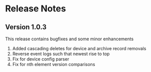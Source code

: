 # Release Notes

## Version 1.0.3

This release contains bugfixes and some minor enhancements

1. Added cascading deletes for device and archive record removals
1. Reverse event logs such that newest rise to top
1. Fix for device config parser
1. Fix for nth element version comparisons